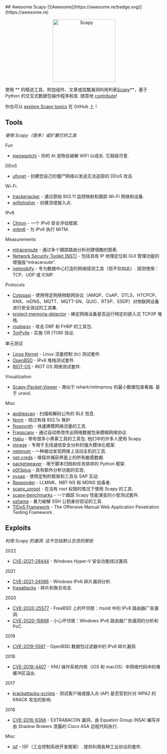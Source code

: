 <div class="github-widget" data-repo="secdev/awesome-scapy"></div>
## Awesome Scapy [![Awesome](https://awesome.re/badge.svg)](https://awesome.re)
<p align="center">
  <a href="https://scapy.net/"><img src="https://raw.githubusercontent.com/secdev/scapy/master/doc/scapy_logo.png" width="200" alt="Scapy" /></a>
</p>

使用 ** 的精选工具、附加组件、文章或炫酷漏洞利用列表[Scapy](https://scapy.net)**，基于 Python 的交互式数据包操作程序和库. 
随意地 [contribute](https://github.com/login?return_to=https%3A%2F%2Fgithub.com%2Fsecdev%2Fawesome-scapy%2Fedit%2Fmain%2FREADME.md)!

你也可以 [explore Scapy topics](https://github.com/topics/scapy) 在 GitHub 上！



## Tools

*使用 Scapy（很多）或扩展它的工具*

Fun
- [pwnagotchi](https://github.com/evilsocket/pwnagotchi)  - 你的 AI 宠物会破解 WiFI 以成长. 它超级可爱.

DDoS
- [ufonet](https://github.com/epsylon/ufonet) - 创建您自己的僵尸网络以发送无法追踪的 DDoS 攻击.

Wi-Fi.
- [trackerjacker](https://github.com/calebmadrigal/trackerjacker) - 通过原始 802.11 监控映射和跟踪 Wi-Fi 网络和设备.
- [wifiphisher](https://github.com/wifiphisher/wifiphisher) - 创建流氓接入点.

IPv6
- [Chiron](https://github.com/aatlasis/Chiron) - 一个 IPv6 安全评估框架.
- [mitm6](https://github.com/fox-it/mitm6) - 为 IPv6 执行 MiTM.

Measurements
- [mtraceroute](https://github.com/rwhalb/mtraceroute) - 通过多个跟踪路由分析创建很酷的图表.
- [Network Security Toolkit (NST)](https://wiki.networksecuritytoolkit.org/nstwiki/index.php?title=HowTo_Use_The_Scapy:_Multi-Traceroute_-_MTR) - 包括具有 IP 地理定位和 GUI 管理功能的增强版“mtraceroute”.
- [netprobify](https://github.com/criteo/netprobify)  - 专为数据中心打造的网络探测工具（但不仅如此）. 探测使用：TCP、UDP 或 ICMP.

Protocols
- [Cotopaxi](https://github.com/Samsung/cotopaxi) - 使用特定网络物联网协议（AMQP、CoAP、DTLS、HTCPCP、KNX、mDNS、MQTT、MQTT-SN、QUIC、RTSP、SSDP）对物联网设备进行安全测试的工具集.
- [project-memoria-detector](https://github.com/Forescout/project-memoria-detector) - 确定网络设备是否运行特定的嵌入式 TCP/IP 堆栈.
- [routopsy](https://github.com/sensepost/routopsy) - 攻击 DRP 和 FHRP 的工具包.
- [TorPylle](https://github.com/cea-sec/TorPylle) - 实施 OR (TOR) 协议.

单元测试
- [Linux Kernel](https://github.com/torvalds/linux/blob/master/tools/testing/selftests/tc-testing/plugin-lib/scapyPlugin.py) - Linux 流量控制 (tc) 测试套件.
- [OpenBSD](https://github.com/login?return_to=https%3A%2F%2Fgithub.com%2Fsearch%3Fq%3Dscapy%2Brepo%253Aopenbsd%252Fsrc%2Bpath%253Aregress%252F%26type%3DCode%26ref%3Dadvsearch%26l%3D%26l%3D) - IPv6 堆栈测试套件.
- [RIOT-OS](https://github.com/RIOT-OS/RIOT/search?l=Python&q=scapy&type=Code) - RIOT OS 网络测试套件.

Visualization
- [Scapy-Packet-Viewer](https://pypi.org/project/scapy-packet-viewer/)  - 类似于 tshark/mitmproxy 的最小数据包查看器. 基于 urwid.

Misc
- [aioblescan](https://github.com/frawau/aioblescan) - 扫描和解码公布的 BLE 信息.
- [fenrir](https://github.com/Orange-Cyberdefense/fenrir-ocd) - 绕过有线 802.1x 保护.
- [flowsynth](https://github.com/secureworks/flowsynth) - 快速建模网络流量的工具.
- [Fragscapy](https://github.com/AMOSSYS/Fragscapy) - 通过自动修改传出网络数据包来模糊网络协议.
- [Habu](https://github.com/fportantier/habu)  - 带有很多小黑客工具的工具包. 他们中的许多人使用 Scapy.
- [mirage](https://redmine.laas.fr/projects/mirage) - 专用于无线通信安全分析的强大模块化框架.
- [netenum](https://github.com/redcode-labs/Netenum) - 一种被动发现网络上活动主机的工具.
- [net-creds](https://github.com/DanMcInerney/net-creds) - 嗅探并捕获界面上的所有敏感数据.
- [packetweaver](https://github.com/ANSSI-FR/packetweaver) - 用于脚本归档和任务排序的 Python 框架.
- [p0f3plus](https://github.com/FlUxIuS/p0f3plus) - 具有额外分析功能的实现.
- [pysap](https://github.com/SecureAuthCorp/pysap) - 使用定制的框架和工具与 SAP 互动.
- [Responder](https://github.com/SpiderLabs/Responder) - LLMNR、NBT-NS 和 MDNS 投毒者.
- [scapy\_unroot](https://github.com/scapy-unroot/scapy_unroot) - 在没有 root 权限的情况下使用 Scapy 的工具.
- [scapy-benchmarks](https://github.com/gpotter2/scapy-benchmarks) - 一个跟踪 Scapy 性能演变的小型测试套件.
- [sshame](https://github.com/HynekPetrak/sshame) - 暴力破解 SSH 公钥身份验证的工具.
- [TIDoS Framework](https://github.com/0xInfection/TIDoS-Framework) - The Offensive Manual Web Application Penetration Testing Framework.

## Exploits

 *利用 Scapy 的漏洞. 这不包括默认包含的那些*

2022

- [CVE-2021-28444](http://blog.champtar.fr/VLAN0_LLC_SNAP) - Windows Hyper-V 安全功能绕过漏洞.

2021

- [CVE-2021-24086](https://blog.quarkslab.com/analysis-of-a-windows-ipv6-fragmentation-vulnerability-cve-2021-24086.html) - Windows IPv6 碎片漏洞分析.
- [fragattacks](https://github.com/vanhoefm/fragattacks) - 碎片和聚合攻击.

2020

- [CVE-2020-25577](https://blog.quarkslab.com/bad-neighbor-on-freebsd-ipv6-router-advertisement-vulnerabilities-in-rtsold-cve-2020-25577.html) - FreeBSD 上的坏邻居：rtsold 中的 IPv6 路由器广告漏洞.
- [CVE-2020-16898](https://blog.quarkslab.com/beware-the-bad-neighbor-analysis-and-poc-of-the-windows-ipv6-router-advertisement-vulnerability-cve-2020-16898.html) - 小心坏邻居：Windows IPv6 路由器广告漏洞的分析和 PoC.

2019
- [CVE-2019-5597](https://www.synacktiv.com/ressources/Synacktiv_OpenBSD_PacketFilter_CVE-2019-5597_ipv6_frag.pdf) - OpenBSD 数据包过滤器中的 IPv6 碎片漏洞.

2018

- [CVE-2018-4407](https://github.com/r3dxpl0it/CVE-2018-4407) - XNU 操作系统内核（iOS 和 macOS）中网络代码中的堆缓冲区溢出.

2017
- [krackattacks-scripts](https://github.com/vanhoefm/krackattacks-scripts) - 测试客户端或接入点 (AP) 是否受到针对 WPA2 的 KRACK 攻击的影响.

2016
- [CVE-2016-6366](https://github.com/RiskSense-Ops/CVE-2016-6366) - EXTRABACON 漏洞，由 Equation Group (NSA) 编写并由 Shadow Brokers 泄露的 Cisco ASA 远程代码执行.

Misc
- [isf](https://github.com/dark-lbp/isf)  - ISF（工业控制系统开发框架）. 提供利用各种工业协议的套件.
